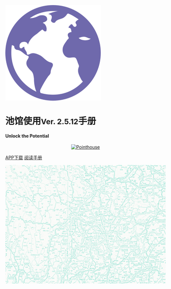 ![LOGO](_pic/earth-globe.svg)

# 池馆使用<small>Ver. 2.5.12</small>手册
#### Unlock the Potential

<p align="center">
<a href="https://www.pointhouse.cn" target="_blank"><img src="https://img.shields.io/badge/NewEra-English-red?logo=AerLingus&style=plastic" alt="Pointhouse"></a>
</p>

[<span class="ps-icon ps-icon-download"></span> APP下载](http://www.pointhouse.cn/download)
[<span class="ps-icon ps-icon-readernaut"></span> 阅读手册](README)

![](_pic/SouthwestMap.png)